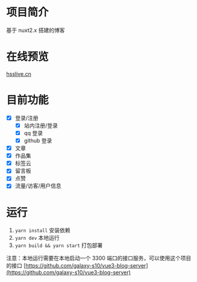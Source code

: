 # 项目简介

基于 nuxt2.x 搭建的博客

# 在线预览

[hsslive.cn](https://hsslive.cn)

# 目前功能

- [x] 登录/注册
  - [x] 站内注册/登录
  - [x] qq 登录
  - [x] github 登录
- [x] 文章
- [x] 作品集
- [x] 标签云
- [x] 留言板
- [x] 点赞
- [x] 流量/访客/用户信息

# 运行

1. `yarn install` 安装依赖
2. `yarn dev` 本地运行
3. `yarn build && yarn start` 打包部署

注意：本地运行需要在本地启动一个 3300 端口的接口服务，可以使用这个项目的接口 [https://github.com/galaxy-s10/vue3-blog-server](https://github.com/galaxy-s10/vue3-blog-server)
